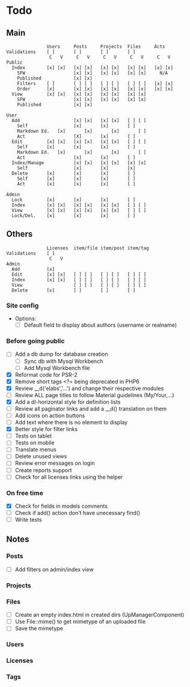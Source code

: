 # Todo

## Main

```
               Users     Posts     Projects  Files     Acts
Validations    [ ]       [ ]       [ ]       [ ]
                C   V     C   V     C   V     C   V     C   V
Public
  Index        [x] [x]   [x] [x]   [x] [x]   [x] [x]   [x] [x] 
    SFW                  [x] [x]   [x] [x]   [x] [x]     N/A
    Published            [x] [x]
    Filters    [ ]       [ ] [ ]   [ ] [ ]   [ ] [ ]   [x] [x]
    Order      [x]       [x] [x]   [x] [x]   [x] [x]   [x] [x]
  View         [x] [x]   [x] [x]   [x] [x]   [x] [x]   
    SFW                  [x] [x]   [x] [x]   [x] [x]   
    Published            [x] [x]

User
  Add                    [x] [x]   [x] [x]   [ ] [ ]
    Self                 [x]       [x]       [ ]
    Markdown Ed.   [x]       [x]       [x]       [ ]
    Act                  [X]       [x]       [ ]
  Edit         [x] [x]   [x] [x]   [x] [x]   [ ] [ ]
    Self       [x]       [x]       [x]       [ ]
    Markdown Ed.   [x]       [x]       [x]       [ ]
    Act                  [x]       [x]       [ ]
  Index/Manage           [x] [x]   [x] [x]   [x] [x]
    Self                 [x]       [x]       [x]
  Delete       [x]       [x]       [x]       [ ]
    Self       [x]       [x]       [x]       [ ]
    Act        [x]       [x]       [x]       [ ]

Admin
  Lock         [x]       [x]       [x]       [ ]
  Index        [x] [x]   [x] [x]   [x] [x]   [ ] [ ]
  View         [x] [x]   [x] [x]   [x] [x]   [ ] [ ]
  Lock/Del.    [x]       [x]       [x]       [ ]
```

## Others

```
               Licenses  item/file item/post item/tag
Validations    [ ]
                C   V
Admin
  Add          [x]
  Edit         [x] [x]   [ ] [ ]   [ ] [ ]   [ ] [ ]
  Index        [x] [x]   [ ] [ ]   [ ] [ ]   [ ] [ ]
  View                   [ ] [ ]   [ ] [ ]   [ ] [ ]
  Delete       [x]       [ ]       [ ]       [ ]
```

### Site config

  - Options:
    - [ ] Default field to display about authors (username or realname)

### Before going public
  - [ ] Add a db dump for database creation
    - [ ] Sync db with Mysql Workbench
    - [ ] Add Mysql Workbench file
  - [x] Reformat code for PSR-2
  - [x] Remove short tags <?= being deprecated in PHP6
  - [x] Review \__d('elabs','...') and change their respective modules
  - [ ] Review ALL page titles to follow Material guidelines (My/Your,...)
  - [x] Add a dl-horizontal style for definition lists
  - [ ] Review all paginator links and add a \__d() translation on them
  - [ ] Add icons on action buttons
  - [ ] Add text where there is no element to display
  - [x] Better style for filter links
  - [ ] Tests on tablet
  - [ ] Tests on mobile
  - [ ] Translate menus
  - [ ] Delete unused views
  - [ ] Review error messages on login
  - [ ] Create reports support
  - [ ] Check for all licenses links using the helper

### On free time
  - [x] Check for fields in models comments
  - [ ] Check if add() action don't have unecessary find()
  - [ ] Write tests

## Notes

### Posts
  - [ ] Add filters on admin/index view

### Projects
### Files
  - [ ] Create an empty index.html in created dirs (UpManagerComponent)
  - [ ] Use File::mime() to get mimetype of an uploaded file
  - [ ] Save the mimetype
### Users
### Licenses
### Tags

